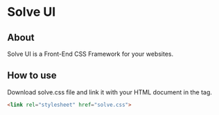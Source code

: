 # Solve UI

## About
Solve UI is a Front-End CSS Framework for your websites.

## How to use
Download solve.css file and link it with your HTML document in the **<head>** tag.
```HTML
<link rel="stylesheet" href="solve.css">
```
